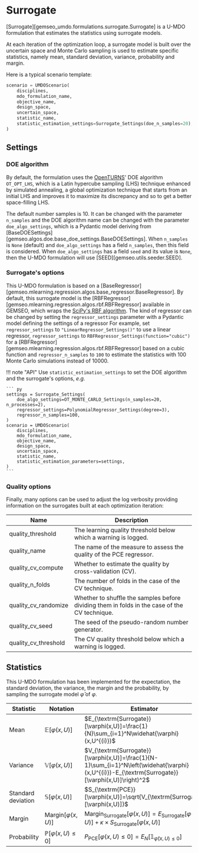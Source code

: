 <!--
 Copyright 2021 IRT Saint Exupéry, https://www.irt-saintexupery.com

 This work is licensed under the Creative Commons Attribution-ShareAlike 4.0
 International License. To view a copy of this license, visit
 http://creativecommons.org/licenses/by-sa/4.0/ or send a letter to Creative
 Commons, PO Box 1866, Mountain View, CA 94042, USA.
-->

# Surrogate

[Surrogate][gemseo_umdo.formulations.surrogate.Surrogate]
is a U-MDO formulation that estimates the statistics
using surrogate models.

At each iteration of the optimization loop,
a surrogate model is built over the uncertain space
and Monte Carlo sampling is used to estimate specific statistics,
namely mean, standard deviation, variance, probability and margin.

Here is a typical scenario template:

``` py
scenario = UMDOScenario(
    disciplines,
    mdo_formulation_name,
    objective_name,
    design_space,
    uncertain_space,
    statistic_name,
    statistic_estimation_settings=Surrogate_Settings(doe_n_samples=20),
)
```

## Settings

### DOE algorithm

By default,
the formulation uses the [OpenTURNS](https://openturns.github.io)' DOE algorithm `OT_OPT_LHS`,
which is a Latin hypercube sampling (LHS) technique enhanced by simulated annealing,
a global optimization technique that
starts from an initial LHS
and improves it to maximize its discrepancy
and so to get a better space-filling LHS.

The default number samples is 10.
It can be changed with the parameter `n_samples`
and the DOE algorithm name can be changed with the parameter `doe_algo_settings`,
which is a Pydantic model deriving from [BaseDOESettings][gemseo.algos.doe.base_doe_settings.BaseDOESettings].
When `n_samples` is `None` (default) and `doe_algo_settings` has a field `n_samples`,
then this field is considered.
When `doe_algo_settings` has a field `seed` and its value is `None`,
then the U-MDO formulation will use [SEED][gemseo.utils.seeder.SEED].

### Surrogate's options

This U-MDO formulation is based on a [BaseRegressor][gemseo.mlearning.regression.algos.base_regressor.BaseRegressor].
By default,
this surrogate model is the [RBFRegressor][gemseo.mlearning.regression.algos.rbf.RBFRegressor] available in GEMSEO,
which wraps the [SciPy's RBF algorithm](https://docs.scipy.org/doc/scipy/reference/generated/scipy.interpolate.Rbf.html).
The kind of regressor can be changed
by setting the `regressor_settings` parameter with a Pydantic model defining the settings of a regressor
For example,
set `regressor_settings` to `"LinearRegressor_Settings()"` to use a linear regressor,
`regressor_settings` to `RBFRegressor_Settings(function="cubic")` for a
[RBFRegressor][gemseo.mlearning.regression.algos.rbf.RBFRegressor] based on a cubic function
and `regressor_n_samples` to `100` to estimate the statistics with 100 Monte Carlo simulations instead of 10000.

!!! note "API"
    Use `statistic_estimation_settings`
    to set the DOE algorithm and the surrogate's options,
    _e.g._

    ``` py
    settings = Surrogate_Settings(
        doe_algo_settings=OT_MONTE_CARLO_Settings(n_samples=20, n_processes=2),
        regressor_settings=PolynomialRegressor_Settings(degree=3),
        regressor_n_samples=100,
    )
    scenario = UMDOScenario(
        disciplines,
        mdo_formulation_name,
        objective_name,
        design_space,
        uncertain_space,
        statistic_name,
        statistic_estimation_parameters=settings,
    )
    ```

### Quality options

Finally,
many options can be used
to adjust the log verbosity
providing information on the surrogates built at each optimization iteration:

| Name                 | Description                                                                                   |
|----------------------|-----------------------------------------------------------------------------------------------|
| quality_threshold    | The learning quality threshold below which a warning is logged.                               |
| quality_name         | The name of the measure to assess the quality of the PCE regressor.                           |
| quality_cv_compute   | Whether to estimate the quality by cross-validation (CV).                                     |
| quality_n_folds      | The number of folds in the case of the CV technique.                                          |
| quality_cv_randomize | Whether to shuffle the samples before dividing them in folds in the case of the CV technique. |
| quality_cv_seed      | The seed of the pseudo-random number generator.                                               |
| quality_cv_threshold | The CV quality threshold below which a warning is logged.                                     |

## Statistics

This U-MDO formulation has been implemented
for the expectation, the standard deviation, the variance, the margin and the probability,
by sampling the surrogate model $\widehat{\varphi}$ of $\varphi$.

| Statistic          | Notation                         | Estimator                                                                                                                                        |
|--------------------|----------------------------------|--------------------------------------------------------------------------------------------------------------------------------------------------|
| Mean               | $\mathbb{E}[\varphi(x,U)]$       | $E_{\textrm{Surrogate}}[\varphi(x,U)]=\frac{1}{N}\sum_{i=1}^N\widehat{\varphi}(x,U^{(i)})$                                                       |
| Variance           | $\mathbb{V}[\varphi(x,U)]$       | $V_{\textrm{Surrogate}}[\varphi(x,U)]=\frac{1}{N-1}\sum_{i=1}^N\left(\widehat{\varphi}(x,U^{(i)})-E_{\textrm{Surrogate}}[\varphi(x,U)]\right)^2$ |
| Standard deviation | $\mathbb{S}[\varphi(x,U)]$       | $S_{\textrm{PCE}}[\varphi(x,U)]=\sqrt{V_{\textrm{Surrogate}}[\varphi(x,U)]}$                                                                     |
| Margin             | $\textrm{Margin}[\varphi(x,U)]$  | $\textrm{Margin}_{\textrm{Surrogate}}[\varphi(x,U)]=E_{\textrm{Surrogate}}[\varphi(x,U)] + \kappa \times S_{\textrm{Surrogate}}[\varphi(x,U)]$   |
| Probability        | $\mathbb{P}[\varphi(x,U)\leq 0]$ | $P_{\textrm{PCE}}[\varphi(x,U)\leq 0]=E_N[\mathbb{1}_{\widehat{\varphi}(x,U)\leq 0}]$                                                            |
